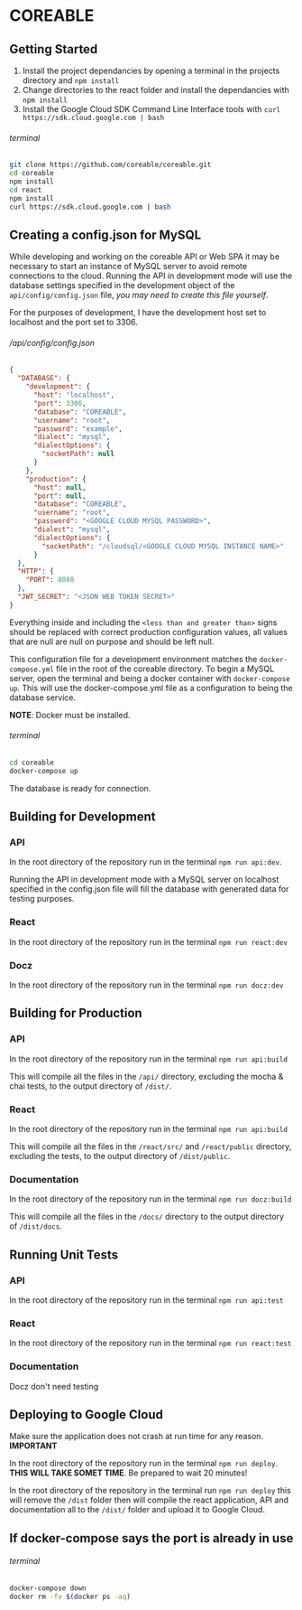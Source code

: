 # COREABLE

## Getting Started

1. Install the project dependancies by opening a terminal in the projects directory and `npm install`
2. Change directories to the react folder and install the dependancies with `npm install` 
3. Install the Google Cloud SDK Command Line Interface tools with `curl https://sdk.cloud.google.com | bash`

###### terminal 

```bash
git clone https://github.com/coreable/coreable.git
cd coreable
npm install
cd react
npm install
curl https://sdk.cloud.google.com | bash
```

## Creating a config.json for MySQL

While developing and working on the coreable API or Web SPA it may be necessary to start an instance of MySQL server to avoid remote connections to the cloud. Running the API in development mode will use the database settings specified in the development object of the `api/config/config.json` file, _you may need to create this file yourself_.

For the purposes of development, I have the development host set to localhost and the port set to 3306. 

###### /api/config/config.json

```json
{
  "DATABASE": {
    "development": {
      "host": "localhost",
      "port": 3306,
      "database": "COREABLE",
      "username": "root",
      "password": "example",
      "dialect": "mysql",
      "dialectOptions": {
        "socketPath": null
      }
    },
    "production": {
      "host": null,
      "port": null,
      "database": "COREABLE",
      "username": "root",
      "password": "<GOOGLE CLOUD MYSQL PASSWORD>",
      "dialect": "mysql",
      "dialectOptions": {
	    "socketPath": "/cloudsql/<GOOGLE CLOUD MYSQL INSTANCE NAME>"
      }
  },
  "HTTP": {
    "PORT": 8080
  },
  "JWT_SECRET": "<JSON WEB TOKEN SECRET>" 
}
```

Everything inside and including the `<less than and greater than>` signs should be replaced with correct production configuration values, all values that are null are null on purpose and should be left null.  

This configuration file for a development environment matches the `docker-compose.yml` file in the root of the coreable directory. To begin a MySQL server, open the terminal and being a docker container with `docker-compose up`. This will use the docker-compose.yml file as a configuration to being the database service.

**NOTE**: Docker must be installed.

###### terminal

```bash
cd coreable
docker-compose up
```

The database is ready for connection.

## Building for Development

### API

In the root directory of the repository run in the terminal `npm run api:dev`. 

Running the API in development mode with a MySQL server on localhost specified in the config.json file will fill the database with generated data for testing purposes. 


### React

In the root directory of the repository run in the terminal `npm run react:dev`

### Docz

In the root directory of the repository run in the terminal `npm run docz:dev`

## Building for Production

### API

In the root directory of the repository run in the terminal `npm run api:build`

This will compile all the files in the `/api/` directory, excluding the mocha & chai tests, to the output directory of `/dist/`. 

### React

In the root directory of the repository run in the terminal `npm run api:build`

This will compile all the files in the `/react/src/` and `/react/public` directory, excluding the tests, to the output directory of `/dist/public`. 

### Documentation

In the root directory of the repository run in the terminal `npm run docz:build`

This will compile all the files in the `/docs/` directory to the output directory of `/dist/docs`. 

## Running Unit Tests

### API

In the root directory of the repository run in the terminal `npm run api:test`

### React

In the root directory of the repository run in the terminal `npm run react:test`

### Documentation

Docz don't need testing

## Deploying to Google Cloud

Make sure the application does not crash at run time for any reason. **IMPORTANT**

In the root directory of the repository run in the terminal `npm run deploy`. **THIS WILL TAKE SOMET TIME**. Be prepared to wait 20 minutes!

In the root directory of the repository in the terminal run `npm run deploy` this will remove the `/dist` folder then will compile the react application, API and documentation all to the `/dist/` folder and upload it to Google Cloud.


## If docker-compose says the port is already in use

###### terminal

```bash
docker-compose down
docker rm -fv $(docker ps -aq)
```